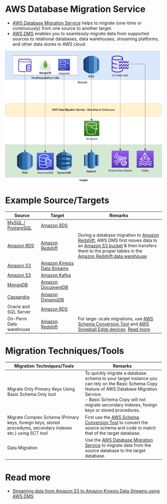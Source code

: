 # AWS Database Migration Service
- [AWS Database Migration Service](https://aws.amazon.com/dms/) helps to migrate (one-time or continuously) from one source to another target.
- [AWS DMS]() enables you to seamlessly migrate data from supported sources to relational databases, data warehouses, streaming platforms, and other data stores in AWS cloud.

![](AWSDMS.png)

# Example Source/Targets

| Source                                                                                             | Target                                                                                   | Remarks                                                                                                                                                                                                                                                                                                                                                                                    |
|----------------------------------------------------------------------------------------------------|------------------------------------------------------------------------------------------|--------------------------------------------------------------------------------------------------------------------------------------------------------------------------------------------------------------------------------------------------------------------------------------------------------------------------------------------------------------------------------------------|
| [MySQL / PostgreSQL](../../../1_HLDDesignComponents/3_DatabaseComponents/SQL-DBs.md)               | [Amazon RDS](../AmazonRDS/Readme.md)                                                     |                                                                                                                                                                                                                                                                                                                                                                                            |
| [Amazon RDS](../AmazonRDS/Readme.md)                                                               | [Amazon Redshift](../../10_BigDataComponents/StorageDBs/DataWarehouse/AmazonRedshift.md) | During a database migration to [Amazon Redshift](../../10_BigDataComponents/StorageDBs/DataWarehouse/AmazonRedshift.md), AWS DMS first moves data to an [Amazon S3 bucket](../../7_StorageServices/3_ObjectStorageS3/Readme.md) & then transfers them to the proper tables in the [Amazon Redshift data warehouse](../../10_BigDataComponents/StorageDBs/DataWarehouse/AmazonRedshift.md). |
| [Amazon S3](../../7_StorageServices/3_ObjectStorageS3/Readme.md)                                   | [Amazon Kinesis Data Streams](../../5_MessageBrokerServices/AmazonKinesis/AmazonKinesisDataStreams.md) |                                                                                                                                                                                                                                                                                                                                                                                            |
| [Amazon S3](../../7_StorageServices/3_ObjectStorageS3/Readme.md)                                   | [Amazon Kafka](../../5_MessageBrokerServices/AmazonKinesis/AmazonKinesisDataStreams.md)                |                                                                                                                                                                                                                                                                                                                                                                                            |
| [MongoDB](../../../1_HLDDesignComponents/3_DatabaseComponents/NoSQL-Databases/MongoDB/Readme.md)   | [Amazon DocumentDB](../AmazonDocumentDB.md)                                              |                                                                                                                                                                                                                                                                                                                                                                                            |
| [Cassandra](../../../1_HLDDesignComponents/3_DatabaseComponents/NoSQL-Databases/ApacheCasandra.md) | [Amazon DynamoDB](../AmazonDynamoDB/Readme.md)                                           |                                                                                                                                                                                                                                                                                                                                                                                            |
| Oracle and SQL Server                                                                              | [Amazon RDS](../AmazonRDS/Readme.md)                                                     |                                                                                                                                                                                                                                                                                                                                                                                            |
| On-Perm Data warehouse                                                                             | [Amazon Redshift](../../10_BigDataComponents/StorageDBs/DataWarehouse/AmazonRedshift.md) | For large-scale migrations, use [AWS Schema Conversion Tool](AWSSCT.md) and [AWS Snowball Edge devices](../../14_DataTransferMigrationServices/Hybrid/AWSSnowFamily.md). [Read more](https://docs.aws.amazon.com/SchemaConversionTool/latest/userguide/agents.dw.html).                                                                                                                    |

# Migration Techniques/Tools

| Migration Techniques/Tools                                                                                    | Remarks                                                                                                                                                                                                                                      |
|---------------------------------------------------------------------------------------------------------------|----------------------------------------------------------------------------------------------------------------------------------------------------------------------------------------------------------------------------------------------|
| Migrate Only Primary Keys Using Basic Schema Only tool                                                        | To quickly migrate a database schema to your target instance you can rely on the Basic Schema Copy feature of AWS Database Migration Service.<br/>- Basic Schema Copy will not migrate secondary indexes, foreign keys or stored procedures. |
| Migrate Complex Schema (Primary keys, foreign keys, stored procedures, secondary indexes etc.) using SCT tool | First use the [AWS Schema Conversion Tool](AWSSCT.md) to convert the source schema and code to match that of the target database.                                                                                                            |
| Data Migration                                                                                                | Use the [AWS Database Migration Service]() to migrate data from the source database to the target database.                                                                                                                                  |

# Read more
- [Streaming data from Amazon S3 to Amazon Kinesis Data Streams using AWS DMS](https://aws.amazon.com/blogs/big-data/streaming-data-from-amazon-s3-to-amazon-kinesis-data-streams-using-aws-dms/)
